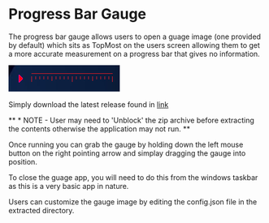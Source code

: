 # Progress Bar Gauge

The progress bar gauge allows users to open a guage image (one provided by default) which sits as TopMost on the users screen allowing them to get a more accurate measurement on a progress bar that gives no information.

![image](./img/Progress%20Bar%20Gauge%20screenshot.png)

Simply download the latest release found in [link](./releases)

** * NOTE - User may need to 'Unblock' the zip archive before extracting the contents otherwise the application may not run. **

Once running you can grab the gauge by holding down the left mouse button on the right pointing arrow and simplay dragging the gauge into position.

To close the guage app, you will need to do this from the windows taskbar as this is a very basic app in nature.

Users can customize the gauge image by editing the config.json file in the extracted directory.
